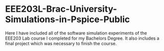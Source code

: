 # EEE203L-Brac-University-Simulations-in-Pspice-Public
Here I have included all of the software simulation experiments of the EEE203 Lab course I completed for my Bachelors Degree. It also includes a final project which was necessary to finish the course.
